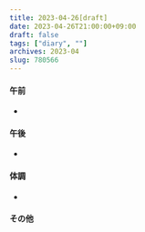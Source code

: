 ```yaml
---
title: 2023-04-26[draft]
date: 2023-04-26T21:00:00+09:00
draft: false
tags: ["diary", ""]
archives: 2023-04
slug: 780566
---
```

#### 午前
- 
#### 午後
- 
#### 体調
- 
#### その他